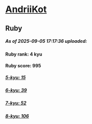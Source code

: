 # [AndriiKot](https://www.codewars.com/users/AndriiKot) 
## Ruby

##### As of 2025-09-05 17:17:36 uploaded:

#### Ruby rank: 4 kyu

#### Ruby score: 995

##### [5-kyu: 15](https://github.com/AndriiKot/Ruby__CodeWars/tree/main/kyu-5)

##### [6-kyu: 39](https://github.com/AndriiKot/Ruby__CodeWars/tree/main/kyu-6)

##### [7-kyu: 52](https://github.com/AndriiKot/Ruby__CodeWars/tree/main/kyu-7)

##### [8-kyu: 106](https://github.com/AndriiKot/Ruby__CodeWars/tree/main/kyu-8)

